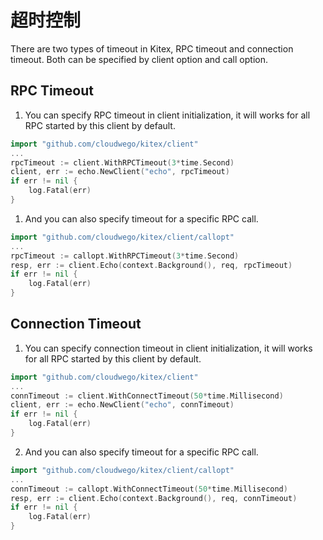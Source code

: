 # 超时控制

There are two types of timeout in Kitex, RPC timeout and connection timeout. Both can be specified by client option and call option.

## RPC Timeout

1. You can specify RPC timeout in client initialization, it will works for all RPC started by this client by default.

```go
import "github.com/cloudwego/kitex/client"
...
rpcTimeout := client.WithRPCTimeout(3*time.Second)
client, err := echo.NewClient("echo", rpcTimeout)
if err != nil {
	log.Fatal(err)
}
```

1. And you can also specify timeout for a specific RPC call.

```go
import "github.com/cloudwego/kitex/client/callopt"
...
rpcTimeout := callopt.WithRPCTimeout(3*time.Second)
resp, err := client.Echo(context.Background(), req, rpcTimeout)
if err != nil {
	log.Fatal(err)
}
```

## Connection Timeout

1. You can specify connection timeout in client initialization, it will works for all RPC started by this client by default.

```go
import "github.com/cloudwego/kitex/client"
...
connTimeout := client.WithConnectTimeout(50*time.Millisecond)
client, err := echo.NewClient("echo", connTimeout)
if err != nil {
	log.Fatal(err)
}
```

2. And you can also specify timeout for a specific RPC call.

```go
import "github.com/cloudwego/kitex/client/callopt"
...
connTimeout := callopt.WithConnectTimeout(50*time.Millisecond)
resp, err := client.Echo(context.Background(), req, connTimeout)
if err != nil {
	log.Fatal(err)
}
```

